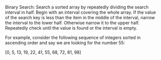 Binary Search: Search a sorted array by repeatedly dividing the search interval in half. 
Begin with an interval covering the whole array. 
If the value of the search key is less than the item in the middle of the interval, narrow the interval to the lower half. Otherwise narrow it to the upper half.
Repeatedly check until the value is found or the interval is empty.


For example, consider the following sequence of integers sorted in ascending order and say we are looking for the number 55:

[0,	5,	13,	19,	22,	41,	55,	68,	72,	81,	98]
